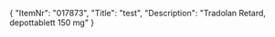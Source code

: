 {
  "ItemNr": "017873",
  "Title": "test",
  "Description": "Tradolan Retard, depottablett 150 mg"
}